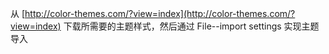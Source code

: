 从 [http://color-themes.com/?view=index](http://color-themes.com/?view=index) 下载所需要的主题样式，然后通过 File--import settings 实现主题导入

